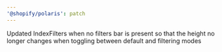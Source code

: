 ```yaml
---
'@shopify/polaris': patch
---
```


Updated IndexFilters when no filters bar is present so that the height no longer changes when toggling between default and filtering modes
